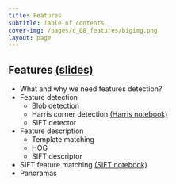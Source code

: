 ```yaml
---
title: Features
subtitle: Table of contents
cover-img: /pages/c_08_features/bigimg.png
layout: page
---
```


## **Features** [(slides)](/pages/c_08_features/class_slides/)

- What and why we need features detection?
- Feature detection
  - Blob detection
  - Harris corner detection [(Harris notebook)](/pages/c_08_features/harris_nb/)
  - SIFT detector 
- Feature description
  - Template matching
  - HOG
  - SIFT descriptor
- SIFT feature matching [(SIFT notebook)](/pages/c_08_features/sift_nb/)
- Panoramas

